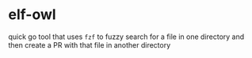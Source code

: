 # elf-owl
quick go tool that uses `fzf` to fuzzy search for a file in one directory and then create a PR with that file in another directory
